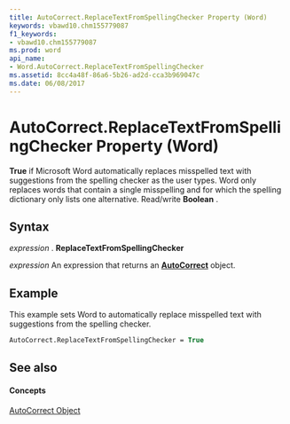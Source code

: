 ```yaml
---
title: AutoCorrect.ReplaceTextFromSpellingChecker Property (Word)
keywords: vbawd10.chm155779087
f1_keywords:
- vbawd10.chm155779087
ms.prod: word
api_name:
- Word.AutoCorrect.ReplaceTextFromSpellingChecker
ms.assetid: 8cc4a48f-86a6-5b26-ad2d-cca3b969047c
ms.date: 06/08/2017
---
```



# AutoCorrect.ReplaceTextFromSpellingChecker Property (Word)

 **True** if Microsoft Word automatically replaces misspelled text with suggestions from the spelling checker as the user types. Word only replaces words that contain a single misspelling and for which the spelling dictionary only lists one alternative. Read/write **Boolean** .


## Syntax

 _expression_ . **ReplaceTextFromSpellingChecker**

 _expression_ An expression that returns an **[AutoCorrect](autocorrect-object-word.md)** object.


## Example

This example sets Word to automatically replace misspelled text with suggestions from the spelling checker.


```vb
AutoCorrect.ReplaceTextFromSpellingChecker = True
```


## See also


#### Concepts


[AutoCorrect Object](autocorrect-object-word.md)

